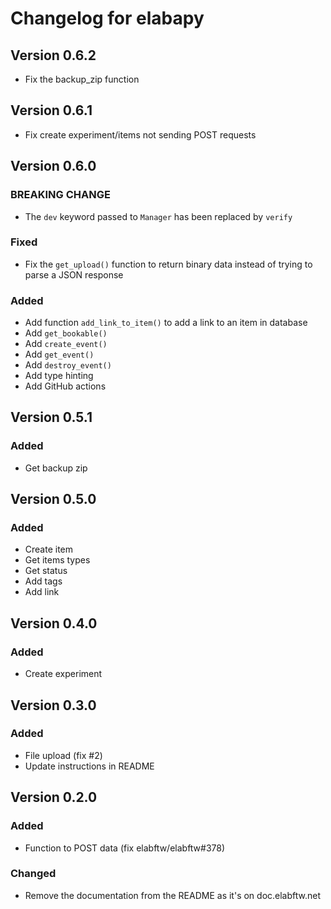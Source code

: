 # Changelog for elabapy

## Version 0.6.2

* Fix the backup_zip function

## Version 0.6.1

* Fix create experiment/items not sending POST requests

## Version 0.6.0

### BREAKING CHANGE

* The `dev` keyword passed to `Manager` has been replaced by `verify`

### Fixed

* Fix the `get_upload()` function to return binary data instead of trying to parse a JSON response

### Added

* Add function `add_link_to_item()` to add a link to an item in database
* Add `get_bookable()`
* Add `create_event()`
* Add `get_event()`
* Add `destroy_event()`
* Add type hinting
* Add GitHub actions

## Version 0.5.1

### Added

* Get backup zip

## Version 0.5.0

### Added

* Create item
* Get items types
* Get status
* Add tags
* Add link

## Version 0.4.0

### Added

* Create experiment

## Version 0.3.0

### Added

* File upload (fix #2)
* Update instructions in README

## Version 0.2.0

### Added

* Function to POST data (fix elabftw/elabftw#378)

### Changed

* Remove the documentation from the README as it's on doc.elabftw.net
